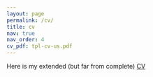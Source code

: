 ```yaml
---
layout: page
permalink: /cv/
title: cv
nav: true 
nav_order: 4
cv_pdf: tpl-cv-us.pdf
---
```


Here is my extended (but far from complete) <a href="[[l3x0.github.io/assets/tpl-cv-us.pdf](https://github.com/l3x0/l3x0.github.io/tree/gh-pages/assets/pdf)](https://github.com/l3x0/l3x0.github.io/blob/gh-pages/assets/pdf/tpl-cv-us.pdf)"> CV <a> 



